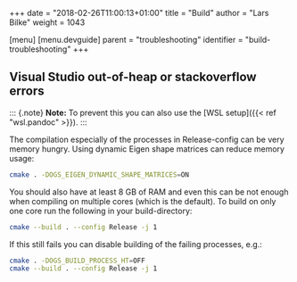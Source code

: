 +++
date = "2018-02-26T11:00:13+01:00"
title = "Build"
author = "Lars Bilke"
weight = 1043

[menu]
  [menu.devguide]
    parent = "troubleshooting"
    identifier = "build-troubleshooting"
+++

## Visual Studio out-of-heap or stackoverflow errors

::: {.note}
**Note:** To prevent this you can also use the [WSL setup]({{< ref "wsl.pandoc" >}}).
:::

The compilation especially of the processes in Release-config can be very memory hungry. Using dynamic Eigen shape matrices can reduce memory usage:

```bash
cmake . -DOGS_EIGEN_DYNAMIC_SHAPE_MATRICES=ON
```

You should also have at least 8 GB of RAM and even this can be not enough when compiling on multiple cores (which is the default). To build on only one core run the following in your build-directory:

```bash
cmake --build . --config Release -j 1
```

If this still fails you can disable building of the failing processes, e.g.:

```bash
cmake . -DOGS_BUILD_PROCESS_HT=OFF
cmake --build . --config Release -j 1
```
